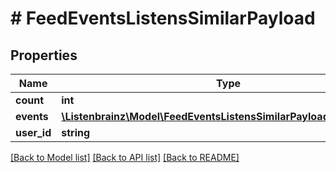 # # FeedEventsListensSimilarPayload

## Properties

Name | Type | Description | Notes
------------ | ------------- | ------------- | -------------
**count** | **int** |  |
**events** | [**\Listenbrainz\Model\FeedEventsListensSimilarPayloadEventsInner[]**](FeedEventsListensSimilarPayloadEventsInner.md) |  |
**user_id** | **string** |  |

[[Back to Model list]](../../README.md#models) [[Back to API list]](../../README.md#endpoints) [[Back to README]](../../README.md)

